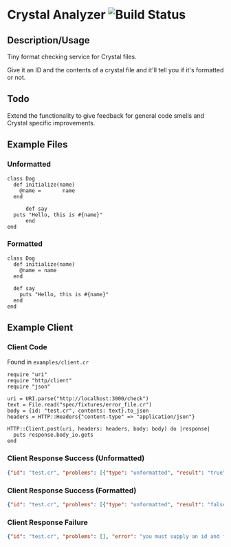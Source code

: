 # Crystal Analyzer ![Build Status](https://travis-ci.org/mhelmetag/crystal-analyzer.svg?branch=master)

## Description/Usage
Tiny format checking service for Crystal files.

Give it an ID and the contents of a crystal file and it'll tell you if it's formatted or not.

## Todo
Extend the functionality to give feedback for general code smells and Crystal specific improvements.

## Example Files
### Unformatted
```crystal
class Dog
  def initialize(name)
    @name =       name
  end

      def say
  puts "Hello, this is #{name}"
      end
end
```

### Formatted
```crystal
class Dog
  def initialize(name)
    @name = name
  end

  def say
    puts "Hello, this is #{name}"
  end
end
```

## Example Client
### Client Code
Found in `examples/client.cr`

```crystal
require "uri"
require "http/client"
require "json"

uri = URI.parse("http://localhost:3000/check")
text = File.read("spec/fixtures/error_file.cr")
body = {id: "test.cr", contents: text}.to_json
headers = HTTP::Headers{"content-type" => "application/json"}

HTTP::Client.post(uri, headers: headers, body: body) do |response|
  puts response.body_io.gets
end
```

### Client Response Success (Unformatted)
```json
{"id": "test.cr", "problems": [{"type": "unformatted", "result": "true"}], "error": ""}
```

### Client Response Success (Formatted)
```json
{"id": "test.cr", "problems": [{"type": "unformatted", "result": "false"}], "error": ""}
```

### Client Response Failure
```json
{"id": "test.cr", "problems": [], "error": "you must supply an id and file content"}
```

